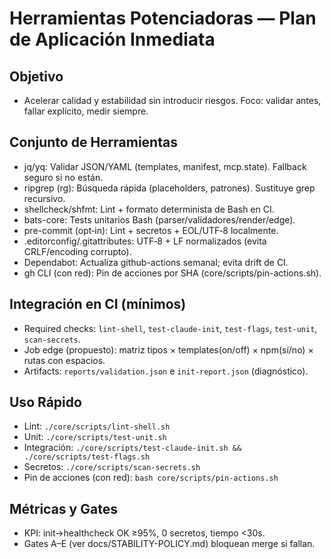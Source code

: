 # Herramientas Potenciadoras — Plan de Aplicación Inmediata

## Objetivo
- Acelerar calidad y estabilidad sin introducir riesgos. Foco: validar antes, fallar explícito, medir siempre.

## Conjunto de Herramientas
- jq/yq: Validar JSON/YAML (templates, manifest, mcp.state). Fallback seguro si no están.
- ripgrep (rg): Búsqueda rápida (placeholders, patrones). Sustituye grep recursivo.
- shellcheck/shfmt: Lint + formato determinista de Bash en CI.
- bats-core: Tests unitarios Bash (parser/validadores/render/edge).
- pre-commit (opt‑in): Lint + secretos + EOL/UTF‑8 localmente.
- .editorconfig/.gitattributes: UTF‑8 + LF normalizados (evita CRLF/encoding corrupto).
- Dependabot: Actualiza github-actions semanal; evita drift de CI.
- gh CLI (con red): Pin de acciones por SHA (core/scripts/pin-actions.sh).

## Integración en CI (mínimos)
- Required checks: `lint-shell`, `test-claude-init`, `test-flags`, `test-unit`, `scan-secrets`.
- Job edge (propuesto): matriz tipos × templates(on/off) × npm(sí/no) × rutas con espacios.
- Artifacts: `reports/validation.json` e `init-report.json` (diagnóstico).

## Uso Rápido
- Lint: `./core/scripts/lint-shell.sh`
- Unit: `./core/scripts/test-unit.sh`
- Integración: `./core/scripts/test-claude-init.sh && ./core/scripts/test-flags.sh`
- Secretos: `./core/scripts/scan-secrets.sh`
- Pin de acciones (con red): `bash core/scripts/pin-actions.sh`

## Métricas y Gates
- KPI: init→healthcheck OK ≥95%, 0 secretos, tiempo <30s.
- Gates A–E (ver docs/STABILITY-POLICY.md) bloquean merge si fallan.

